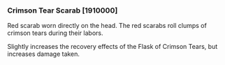 ### Crimson Tear Scarab [1910000]

Red scarab worn directly on the head. The red scarabs roll clumps of crimson tears during their labors.

Slightly increases the recovery effects of the Flask of Crimson Tears, but increases damage taken.